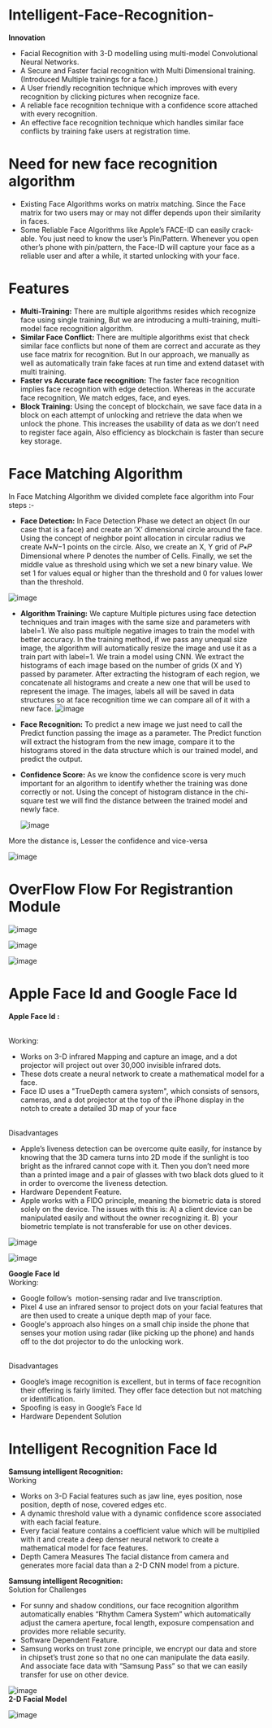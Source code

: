 # Intelligent-Face-Recognition-
**Innovation**

* Facial Recognition with 3-D modelling using multi-model Convolutional Neural Networks.
* A Secure and Faster facial recognition with Multi Dimensional training. (Introduced Multiple trainings for a face.)
* A User friendly recognition technique which improves with every recognition by clicking pictures when recognize face.
* A reliable face recognition technique with a confidence score attached with every recognition.
* An effective face recognition technique which handles similar face conflicts by training fake users at registration time.

# Need for new face recognition algorithm

* Existing Face Algorithms works on matrix matching. Since the Face matrix for two users may or may not differ depends upon their similarity in faces.
* Some Reliable Face Algorithms like Apple’s FACE-ID can easily crack-able. You just need to know the user’s Pin/Pattern. Whenever you open other’s phone with pin/pattern, the Face-ID will capture your face as a reliable user and after a while, it started unlocking with your face.

# Features

* **Multi-Training:** There are multiple algorithms resides which recognize face using single training, But we are introducing a multi-training, multi-model face recognition algorithm.
* **Similar Face Conflict:** There are multiple algorithms exist that check similar face conflicts but none of them are correct and accurate as they use face matrix for recognition. But In our approach, we manually as well as automatically train fake faces at run time and extend dataset with multi training.
* **Faster vs Accurate face recognition:** The faster face recognition implies face recognition with edge detection. Whereas in the accurate face recognition, We match edges, face, and eyes.
* **Block Training:** Using the concept of blockchain, we save face data in a block on each attempt of unlocking and retrieve the data when we unlock the phone. This increases the usability of data as we don’t need to register face again, Also efficiency as blockchain is faster than secure key storage.

# Face Matching Algorithm
In Face Matching Algorithm we divided complete face algorithm into Four steps :-

* **Face Detection:** In Face Detection Phase we detect an object (In our case that is a face) and create an ‘X’ dimensional circle around the face. Using the concept of neighbor point allocation in circular radius we create 𝑁∗𝑁−1 points on the circle. Also, we create an X, Y grid of 𝑃∗𝑃 Dimensional where P denotes the number of Cells. Finally, we set the middle value as threshold using which we set a new binary value. We set 1 for values equal or higher than the threshold and 0 for values lower than the threshold.

![image](https://user-images.githubusercontent.com/80633197/184526792-aa0953be-4f51-4a27-a8b1-1b9a773b7c02.png)

* **Algorithm Training:** We capture Multiple pictures using face detection techniques and train images with the same size and parameters with label=1. We also pass multiple negative images to train the model with better accuracy. In the training method, if we pass any unequal size image, the algorithm will automatically resize the image and use it as a train part with label=1. We train a model using CNN. We extract the histograms of each image based on the number of grids (X and Y) passed by parameter. After extracting the histogram of each region, we concatenate all histograms and create a new one that will be used to represent the image. The images, labels all will be saved in data structures so at face recognition time we can compare all of it with a new face.
![image](https://user-images.githubusercontent.com/80633197/184526789-1d8b54ef-dafa-49b7-89e8-49b2bf9b46d4.png)

* **Face Recognition:** To predict a new image we just need to call the Predict function passing the image as a parameter. The Predict function will extract the histogram from the new image, compare it to the histograms stored in the data structure which is our trained model, and predict the output.
* **Confidence Score:** As we know the confidence score is very much important for an algorithm to identify whether the training was done correctly or not. Using the concept of histogram distance in the chi-square test we will find the distance between the trained model and newly face.

	![image](https://user-images.githubusercontent.com/80633197/184526709-4d21b0b0-75ea-4781-abf6-a02199f074ca.png)

More the distance is, Lesser the confidence and vice-versa

![image](https://user-images.githubusercontent.com/80633197/184526744-d00a8d46-713b-45cd-a17f-7f9fb6fa75eb.png)


# OverFlow Flow For Registrantion Module

![image](https://user-images.githubusercontent.com/80633197/184526828-ebe4a3b4-bfcc-41b4-a179-d9c6e65f506c.png)

![image](https://user-images.githubusercontent.com/80633197/184526872-391679e2-e07e-4d32-91ac-fae13c1cc8a2.png)

![image](https://user-images.githubusercontent.com/80633197/184526897-d9914dd4-c330-4081-8e99-e1e41e720d6d.png)

# Apple Face Id and Google Face Id

**Apple Face Id :**

<br />Working: 
* Works on 3-D infrared Mapping and capture an image, and a dot projector will project out over 30,000 invisible infrared dots. 
* These dots create a neural network to create a mathematical model for a face.
* Face ID uses a "TrueDepth camera system", which consists of sensors, cameras, and a dot projector at the top of the iPhone display in the notch to create a detailed 3D map of your face

<br /> Disadvantages
* Apple’s liveness detection can be overcome quite easily, for instance by knowing that the 3D camera turns into 2D mode if the sunlight is too bright as the infrared cannot cope with it. Then you don’t need more than a printed image and a pair of glasses with two black dots glued to it in order to overcome the liveness detection.
* Hardware Dependent Feature. 
* Apple works with a FIDO principle, meaning the biometric data is stored solely on the device. The issues with this is: A) a client device can be manipulated easily and without the owner recognizing it. B)  your biometric template is not transferable for use on other devices.

![image](https://user-images.githubusercontent.com/80633197/184527100-ee3e2212-1e7a-461f-a891-5456588e2a11.png)

![image](https://user-images.githubusercontent.com/80633197/184527105-affc958b-7d49-42e3-8a1c-4314dcd4e401.png)

**Google Face Id**
<br /> Working:

* Google follow’s  motion-sensing radar and live transcription.
* Pixel 4 use an infrared sensor to project dots on your facial features that are then used to create a unique depth map of your face.
* Google's approach also hinges on a small chip inside the phone that senses your motion using radar (like picking up the phone) and hands off to the dot projector to do the unlocking work.

<br />Disadvantages
* Google’s image recognition is excellent, but in terms of face recognition their offering is fairly limited. They offer face detection but not matching or identification.
* Spoofing is easy in Google’s Face Id
* Hardware Dependent Solution

# Intelligent Recognition Face Id

**Samsung intelligent Recognition:**
<br /> Working
* Works on 3-D Facial features such as jaw line, eyes position, nose position, depth of nose, covered edges etc.
* A dynamic threshold value with a dynamic confidence score associated with each facial feature.
* Every facial feature contains a coefficient value which will be multiplied with it and create a deep denser neural network to create a mathematical model for face features.
* Depth Camera Measures The facial distance from camera and generates more facial data than a 2-D CNN model from a picture.

**Samsung intelligent Recognition:**
<br/> Solution for Challenges
* For sunny and shadow conditions, our face recognition algorithm automatically enables “Rhythm Camera System” which automatically adjust the camera aperture, focal length, exposure compensation and provides more reliable security.
* Software Dependent Feature. 
* Samsung works on trust zone principle, we encrypt our data and store in chipset’s trust zone so that no one can manipulate the data easily. And associate face data with “Samsung Pass” so that we can easily transfer for use on other device.

![image](https://user-images.githubusercontent.com/80633197/184527263-01619b70-a74c-4b1c-8b5b-43ca4a9d0045.png)
<br /> **2-D Facial Model**

![image](https://user-images.githubusercontent.com/80633197/184527270-dbbb46bc-171c-44ce-96bc-fbe9e21818ab.png)
